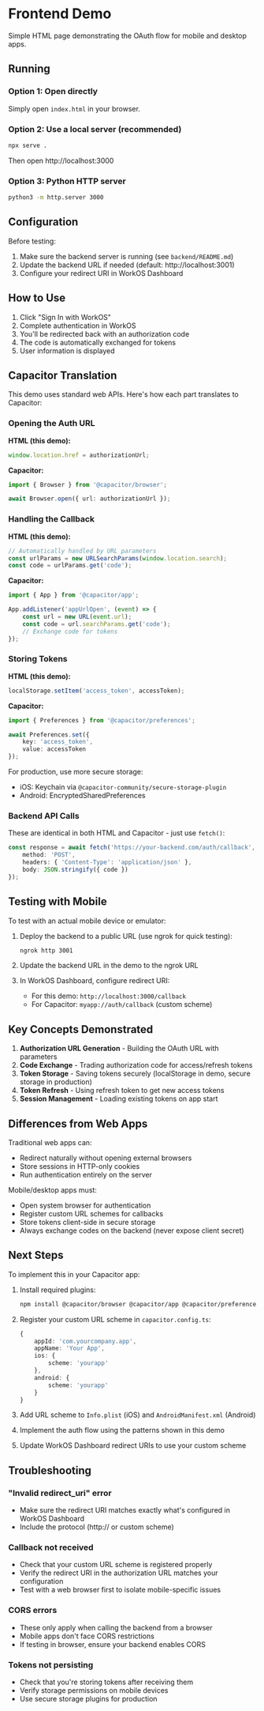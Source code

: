 # Frontend Demo

Simple HTML page demonstrating the OAuth flow for mobile and desktop apps.

## Running

### Option 1: Open directly
Simply open `index.html` in your browser.

### Option 2: Use a local server (recommended)
```bash
npx serve .
```

Then open http://localhost:3000

### Option 3: Python HTTP server
```bash
python3 -m http.server 3000
```

## Configuration

Before testing:

1. Make sure the backend server is running (see `backend/README.md`)
2. Update the backend URL if needed (default: http://localhost:3001)
3. Configure your redirect URI in WorkOS Dashboard

## How to Use

1. Click "Sign In with WorkOS"
2. Complete authentication in WorkOS
3. You'll be redirected back with an authorization code
4. The code is automatically exchanged for tokens
5. User information is displayed

## Capacitor Translation

This demo uses standard web APIs. Here's how each part translates to Capacitor:

### Opening the Auth URL

**HTML (this demo):**
```javascript
window.location.href = authorizationUrl;
```

**Capacitor:**
```typescript
import { Browser } from '@capacitor/browser';

await Browser.open({ url: authorizationUrl });
```

### Handling the Callback

**HTML (this demo):**
```javascript
// Automatically handled by URL parameters
const urlParams = new URLSearchParams(window.location.search);
const code = urlParams.get('code');
```

**Capacitor:**
```typescript
import { App } from '@capacitor/app';

App.addListener('appUrlOpen', (event) => {
    const url = new URL(event.url);
    const code = url.searchParams.get('code');
    // Exchange code for tokens
});
```

### Storing Tokens

**HTML (this demo):**
```javascript
localStorage.setItem('access_token', accessToken);
```

**Capacitor:**
```typescript
import { Preferences } from '@capacitor/preferences';

await Preferences.set({
    key: 'access_token',
    value: accessToken
});
```

For production, use more secure storage:
- iOS: Keychain via `@capacitor-community/secure-storage-plugin`
- Android: EncryptedSharedPreferences

### Backend API Calls

These are identical in both HTML and Capacitor - just use `fetch()`:

```typescript
const response = await fetch('https://your-backend.com/auth/callback', {
    method: 'POST',
    headers: { 'Content-Type': 'application/json' },
    body: JSON.stringify({ code })
});
```

## Testing with Mobile

To test with an actual mobile device or emulator:

1. Deploy the backend to a public URL (use ngrok for quick testing):
   ```bash
   ngrok http 3001
   ```

2. Update the backend URL in the demo to the ngrok URL

3. In WorkOS Dashboard, configure redirect URI:
   - For this demo: `http://localhost:3000/callback`
   - For Capacitor: `myapp://auth/callback` (custom scheme)

## Key Concepts Demonstrated

1. **Authorization URL Generation** - Building the OAuth URL with parameters
2. **Code Exchange** - Trading authorization code for access/refresh tokens
3. **Token Storage** - Saving tokens securely (localStorage in demo, secure storage in production)
4. **Token Refresh** - Using refresh token to get new access tokens
5. **Session Management** - Loading existing tokens on app start

## Differences from Web Apps

Traditional web apps can:
- Redirect naturally without opening external browsers
- Store sessions in HTTP-only cookies
- Run authentication entirely on the server

Mobile/desktop apps must:
- Open system browser for authentication
- Register custom URL schemes for callbacks
- Store tokens client-side in secure storage
- Always exchange codes on the backend (never expose client secret)

## Next Steps

To implement this in your Capacitor app:

1. Install required plugins:
   ```bash
   npm install @capacitor/browser @capacitor/app @capacitor/preferences
   ```

2. Register your custom URL scheme in `capacitor.config.ts`:
   ```typescript
   {
       appId: 'com.yourcompany.app',
       appName: 'Your App',
       ios: {
           scheme: 'yourapp'
       },
       android: {
           scheme: 'yourapp'
       }
   }
   ```

3. Add URL scheme to `Info.plist` (iOS) and `AndroidManifest.xml` (Android)

4. Implement the auth flow using the patterns shown in this demo

5. Update WorkOS Dashboard redirect URIs to use your custom scheme

## Troubleshooting

### "Invalid redirect_uri" error
- Make sure the redirect URI matches exactly what's configured in WorkOS Dashboard
- Include the protocol (http:// or custom scheme)

### Callback not received
- Check that your custom URL scheme is registered properly
- Verify the redirect URI in the authorization URL matches your configuration
- Test with a web browser first to isolate mobile-specific issues

### CORS errors
- These only apply when calling the backend from a browser
- Mobile apps don't face CORS restrictions
- If testing in browser, ensure your backend enables CORS

### Tokens not persisting
- Check that you're storing tokens after receiving them
- Verify storage permissions on mobile devices
- Use secure storage plugins for production
